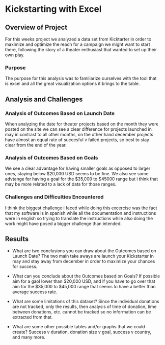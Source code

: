 # Kickstarting with Excel

## Overview of Project
For this weeks project we analyzed a data set from Kicktarter in order to maximize and optimize the reach for a campaign we might want to start there, following the story of a theater enthusiast that wanted to set up their own play.

### Purpose
The purpose for this analysis was to familiarize ourselves with the tool that is excel and all the great visualization options it brings to the table.

## Analysis and Challenges

### Analysis of Outcomes Based on Launch Date
When analyzing the date for theater projects based on the month they were posted on the site we can see a clear difference for projects launched in may in contrast to all other months, on the other hand december projects have almost an equal rate of succesful v failed projects, so best to stay clear from the end of the year.

### Analysis of Outcomes Based on Goals
We see a clear advantage for having smaller goals as opposed to larger ones, staying below $20,000 USD seems to be fine. We also see some advtange for having a goal for the $35,000 to $45000 range but i think that may be more related to a lack of data for those ranges.

### Challenges and Difficulties Encountered
I think the biggest challenge i faced while doing this excercise was the fact that my software is in spanish while all the documentation and instructions were in english so trying to translate the instructions while also doing the work might have posed a bigger challenge than intended.

## Results

- What are two conclusions you can draw about the Outcomes based on Launch Date?
The two main take aways are launch your Kickstarter in may and stay away from december in order to maximize your chances for success.

- What can you conclude about the Outcomes based on Goals?
If possible aim for a gaol lower than $20,000 USD, and if you have to go over that aim for the $35,000 to $45,000 range that seems to have a better than average success rate.

- What are some limitations of this dataset?
Since the individual donations are not tracked, only the results, then analysis of time of donation, time between donations, etc. cannot be tracked so no information can be extracted from that.

- What are some other possible tables and/or graphs that we could create?
Success v duration, donation size v goal, success v country, and many more.
